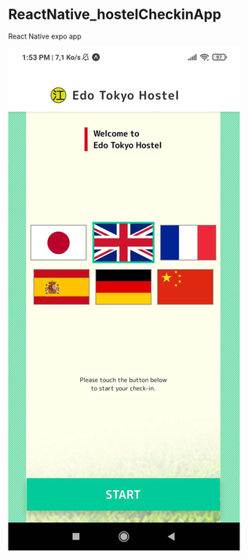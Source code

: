 # ReactNative_hostelCheckinApp
React Native expo app

![alt text](https://github.com/GrandChefDotKong/ReactNative_hostelCheckinApp/blob/main/screenshots/menu.jpg?raw=true)
